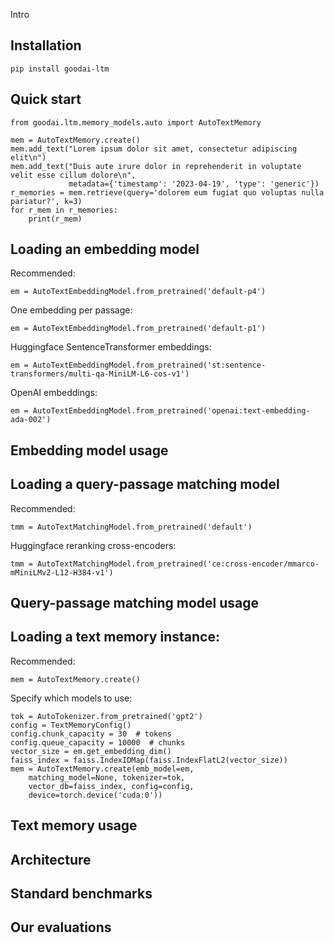 Intro

## Installation

    pip install goodai-ltm

## Quick start

    from goodai.ltm.memory_models.auto import AutoTextMemory

    mem = AutoTextMemory.create()
    mem.add_text("Lorem ipsum dolor sit amet, consectetur adipiscing elit\n")
    mem.add_text("Duis aute irure dolor in reprehenderit in voluptate velit esse cillum dolore\n",
                 metadata={'timestamp': '2023-04-19', 'type': 'generic'})
    r_memories = mem.retrieve(query='dolorem eum fugiat quo voluptas nulla pariatur?', k=3)
    for r_mem in r_memories:
        print(r_mem)

## Loading an embedding model

Recommended:

    em = AutoTextEmbeddingModel.from_pretrained('default-p4')

One embedding per passage:

    em = AutoTextEmbeddingModel.from_pretrained('default-p1')

Huggingface SentenceTransformer embeddings:

    em = AutoTextEmbeddingModel.from_pretrained('st:sentence-transformers/multi-qa-MiniLM-L6-cos-v1')

OpenAI embeddings:

    em = AutoTextEmbeddingModel.from_pretrained('openai:text-embedding-ada-002')

## Embedding model usage

## Loading a query-passage matching model

Recommended:

    tmm = AutoTextMatchingModel.from_pretrained('default')

Huggingface reranking cross-encoders:

    tmm = AutoTextMatchingModel.from_pretrained('ce:cross-encoder/mmarco-mMiniLMv2-L12-H384-v1')

## Query-passage matching model usage

## Loading a text memory instance:

Recommended:

    mem = AutoTextMemory.create()

Specify which models to use:

    tok = AutoTokenizer.from_pretrained('gpt2')
    config = TextMemoryConfig()
    config.chunk_capacity = 30  # tokens
    config.queue_capacity = 10000  # chunks
    vector_size = em.get_embedding_dim()
    faiss_index = faiss.IndexIDMap(faiss.IndexFlatL2(vector_size))
    mem = AutoTextMemory.create(emb_model=em,
        matching_model=None, tokenizer=tok,
        vector_db=faiss_index, config=config,
        device=torch.device('cuda:0'))

## Text memory usage

## Architecture

## Standard benchmarks

## Our evaluations
